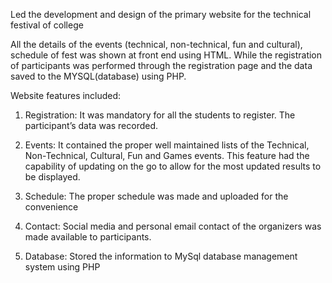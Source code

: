 Led the development and design of the primary website for the technical festival of college

All the details of the events (technical, non-technical, fun and cultural), schedule of fest was shown at front end using
HTML. While the registration of participants was performed through the registration page and the data saved to the
MYSQL(database) using PHP. 

Website features included:
1) Registration: It was mandatory for all the students to register. The participant’s data was recorded.

2) Events: It contained the proper well maintained lists of the Technical, Non-Technical, Cultural, Fun and Games
events. This feature had the capability of updating on the go to allow for the most updated results to be displayed.

3) Schedule: The proper schedule was made and uploaded for the convenience

4) Contact: Social media and personal email contact of the organizers was made available to participants.

5) Database: Stored the information to MySql database management system using PHP
